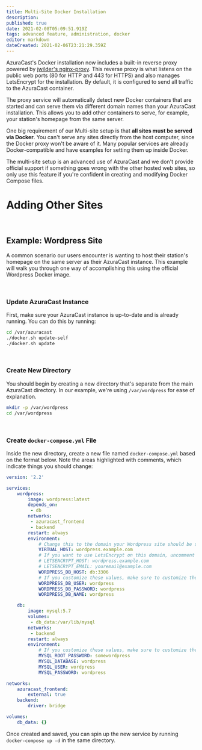 ```yaml
---
title: Multi-Site Docker Installation
description: 
published: true
date: 2021-02-08T05:09:51.919Z
tags: advanced feature, administration, docker
editor: markdown
dateCreated: 2021-02-06T23:21:29.359Z
---
```


AzuraCast's Docker installation now includes a built-in reverse proxy powered by [jwilder's nginx-proxy](https://github.com/jwilder/nginx-proxy). This reverse proxy is what listens on the public web ports (80 for HTTP and 443 for HTTPS) and also manages LetsEncrypt for the installation. By default, it is configured to send all traffic to the AzuraCast container.

The proxy service will automatically detect new Docker containers that are started and can serve them via different domain names than your AzuraCast installation. This allows you to add other containers to serve, for example, your station's homepage from the same server.

One big requirement of our Multi-site setup is that **all sites must be served via Docker**. You can't serve any sites directly from the host computer, since the Docker proxy won't be aware of it. Many popular services are already Docker-compatible and have examples for setting them up inside Docker.

The multi-site setup is an advanced use of AzuraCast and we don't provide official support if something goes wrong with the other hosted web sites, so only use this feature if you're confident in creating and modifying Docker Compose files.

# Adding Other Sites

<br>

## Example: Wordpress Site

A common scenario our users encounter is wanting to host their station's homepage on the same server as their AzuraCast instance. This example will walk you through one way of accomplishing this using the official Wordpress Docker image.

<br>

### Update AzuraCast Instance

First, make sure your AzuraCast instance is up-to-date and is already running. You can do this by running:

```bash
cd /var/azuracast
./docker.sh update-self
./docker.sh update
```

<br>

### Create New Directory

You should begin by creating a new directory that's separate from the main AzuraCast directory. In our example, we're using `/var/wordpress` for ease of explanation.

```bash
mkdir -p /var/wordpress
cd /var/wordpress
```

<br>

### Create `docker-compose.yml` File

Inside the new directory, create a new file named `docker-compose.yml` based on the format below. Note the areas highlighted with comments, which indicate things you should change:

```yml
version: '2.2'

services:
    wordpress:
        image: wordpress:latest
        depends_on:
         - db
        networks:
         - azuracast_frontend
         - backend
        restart: always
        environment:
            # Change this to the domain your Wordpress site should be served on.
            VIRTUAL_HOST: wordpress.example.com
            # If you want to use LetsEncrypt on this domain, uncomment these and update them.
            # LETSENCRYPT_HOST: wordpress.example.com
            # LETSENCRYPT_EMAIL: youremail@example.com
            WORDPRESS_DB_HOST: db:3306
            # If you customize these values, make sure to customize them below also.
            WORDPRESS_DB_USER: wordpress
            WORDPRESS_DB_PASSWORD: wordpress
            WORDPRESS_DB_NAME: wordpress

    db:
        image: mysql:5.7
        volumes:
         - db_data:/var/lib/mysql
        networks:
         - backend
        restart: always
        environment:
            # If you customize these values, make sure to customize them above also.
            MYSQL_ROOT_PASSWORD: somewordpress
            MYSQL_DATABASE: wordpress
            MYSQL_USER: wordpress
            MYSQL_PASSWORD: wordpress

networks:
    azuracast_frontend:
        external: true
    backend:
        driver: bridge

volumes:
    db_data: {}
```
   
Once created and saved, you can spin up the new service by running `docker-compose up -d` in the same directory.
